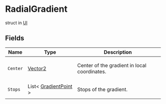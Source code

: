 # RadialGradient
struct in [UI](../UI.md)

## Fields
| Name | Type | Description |
|---|---|---|
| `Center` | [Vector2](../Math/Vector2.md) | <p>Center of the gradient in local coordinates.</p> |
| `Stops` | List< [GradientPoint](../UI/GradientPoint.md) > | <p>Stops of the gradient.</p> |
